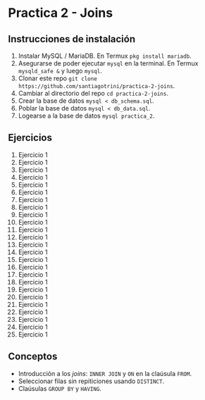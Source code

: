 # Practica 2 - Joins

## Instrucciones de instalación

1. Instalar MySQL / MariaDB. En Termux `pkg install mariadb`.
2. Asegurarse de poder ejecutar `mysql` en la terminal. En Termux `mysqld_safe &` y luego `mysql`.
3. Clonar este repo `git clone https://github.com/santiagotrini/practica-2-joins`.
4. Cambiar al directorio del repo `cd practica-2-joins`.
5. Crear la base de datos `mysql < db_schema.sql`.
6. Poblar la base de datos `mysql < db_data.sql`.
7. Logearse a la base de datos `mysql practica_2`.

## Ejercicios

1. Ejercicio 1
2. Ejercicio 1
3. Ejercicio 1
4. Ejercicio 1
5. Ejercicio 1
6. Ejercicio 1
7. Ejercicio 1
8. Ejercicio 1
9. Ejercicio 1
10. Ejercicio 1
11. Ejercicio 1
12. Ejercicio 1
13. Ejercicio 1
14. Ejercicio 1
15. Ejercicio 1
16. Ejercicio 1
17. Ejercicio 1
18. Ejercicio 1
19. Ejercicio 1
20. Ejercicio 1
21. Ejercicio 1
22. Ejercicio 1
23. Ejercicio 1
24. Ejercicio 1
25. Ejercicio 1

## Conceptos

- Introducción a los *joins*: `INNER JOIN` y `ON` en la claúsula `FROM`.
- Seleccionar filas sin repiticiones usando `DISTINCT`.
- Claúsulas `GROUP BY` y `HAVING`.
